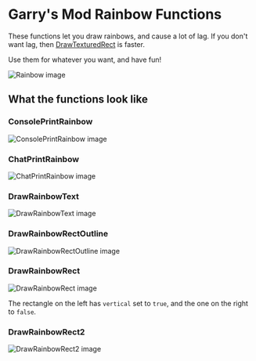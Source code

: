 # Garry's Mod Rainbow Functions
These functions let you draw rainbows, and cause a lot of lag. If you don't want lag, then [DrawTexturedRect](https://wiki.garrysmod.com/page/surface/DrawTexturedRect) is faster.

Use them for whatever you want, and have fun!

![Rainbow image](https://i.imgur.com/9i6GApi.png)

## What the functions look like
### ConsolePrintRainbow
![ConsolePrintRainbow image](https://i.imgur.com/8V8hSRG.png)
### ChatPrintRainbow
![ChatPrintRainbow image](https://i.imgur.com/QyUu0Hl.png)
### DrawRainbowText
![DrawRainbowText image](https://i.imgur.com/fcVnwnh.png)
### DrawRainbowRectOutline
![DrawRainbowRectOutline image](https://i.imgur.com/wdpXkNw.png)
### DrawRainbowRect
![DrawRainbowRect image](https://i.imgur.com/UrNhdOR.png)

The rectangle on the left has `vertical` set to `true`, and the one on the right to `false`.
### DrawRainbowRect2
![DrawRainbowRect2 image](https://i.imgur.com/J8JbKGL.png)
